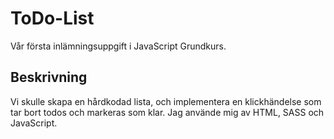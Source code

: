 # ToDo-List
Vår första inlämningsuppgift i JavaScript Grundkurs.

## Beskrivning
Vi skulle skapa en hårdkodad lista, och implementera en klickhändelse som tar bort todos och markeras som klar. Jag använde mig av HTML, SASS och JavaScript. 
